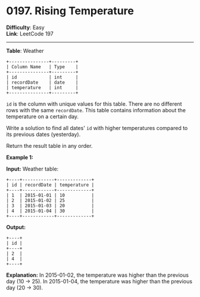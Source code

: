 # 0197. Rising Temperature

**Difficulty**: Easy  
**Link**: LeetCode 197

---

**Table**: Weather

    +---------------+---------+
    | Column Name   | Type    |
    +---------------+---------+
    | id            | int     |
    | recordDate    | date    |
    | temperature   | int     |
    +---------------+---------+

`id` is the column with unique values for this table.
There are no different rows with the same `recordDate`.
This table contains information about the temperature on a certain day.

Write a solution to find all dates' `id` with higher temperatures compared to its previous dates (yesterday).

Return the result table in any order.

**Example 1:**

**Input:**
Weather table:

    +----+------------+-------------+
    | id | recordDate | temperature |
    +----+------------+-------------+
    | 1  | 2015-01-01 | 10          |
    | 2  | 2015-01-02 | 25          |
    | 3  | 2015-01-03 | 20          |
    | 4  | 2015-01-04 | 30          |
    +----+------------+-------------+

**Output:**

    +----+
    | id |
    +----+
    | 2  |
    | 4  |
    +----+

**Explanation:** In 2015-01-02, the temperature was higher than the previous day (10 -> 25). In 2015-01-04, the temperature was higher than the previous day (20 -> 30).
